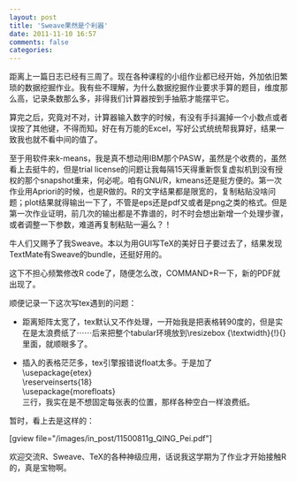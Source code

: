 ```yaml
---
layout: post
title: 'Sweave果然是个利器'
date: 2011-11-10 16:57
comments: false
categories: 
---
```

    

距离上一篇日志已经有三周了。现在各种课程的小组作业都已经开始，外加依旧繁琐的数据挖掘作业。我有些不理解，为什么数据挖掘作业要求手算的题目，维度那么高，记录条数那么多，非得我们计算器按到手抽筋才能摆平它。

算完之后，究竟对不对，计算器输入数字的时候，有没有手抖漏掉一个小数点或者误按了其他键，不得而知。好在有万能的Excel，写好公式统统帮我算好，结果一致我也就不看中间的值了。

至于用软件来k-means，我是真不想动用IBM那个PASW，虽然是个收费的，虽然看上去挺牛的，但是trial license的问题让我每隔15天得重新恢复虚拟机到没有授权的那个snapshot重来，何必呢。咱有GNU/R，kmeans还是挺方便的。第一次作业用Apriori的时候，也是R做的。R的文字结果都是限宽的，复制粘贴没啥问题；plot结果就得输出一下了，不管是eps还是pdf又或者是png之类的格式。但是第一次作业证明，前几次的输出都是不靠谱的，时不时会想出新增一个处理步骤，或者调整一下参数，难道再复制粘贴一遍么？！

牛人们又赐予了我Sweave。本以为用GUI写TeX的美好日子要过去了，结果发现TextMate有Sweave的bundle，还挺好用的。

这下不担心频繁修改R code了，随便怎么改，COMMAND+R一下，新的PDF就出现了。

顺便记录一下这次写tex遇到的问题：

  * 距离矩阵太宽了，tex默认又不作处理，一开始我是把表格转90度的，但是实在是太浪费纸了⋯⋯后来把整个tabular环境放到\resizebox {\textwidth}{!}{}里面，就顺眼多了。

  * 插入的表格茫茫多，tex引擎报错说float太多。于是加了  
\usepackage{etex}  
\reserveinserts{18}  
\usepackage{morefloats}  
三行，我实在是不想固定每张表的位置，那样各种空白一样浪费纸。 

暂时，看上去是这样的：

[gview file="/images/in_post/11500811g_QING_Pei.pdf"]

欢迎交流R、Sweave、TeX的各种神级应用，话说我这学期为了作业才开始接触R的，真是宝物啊。
